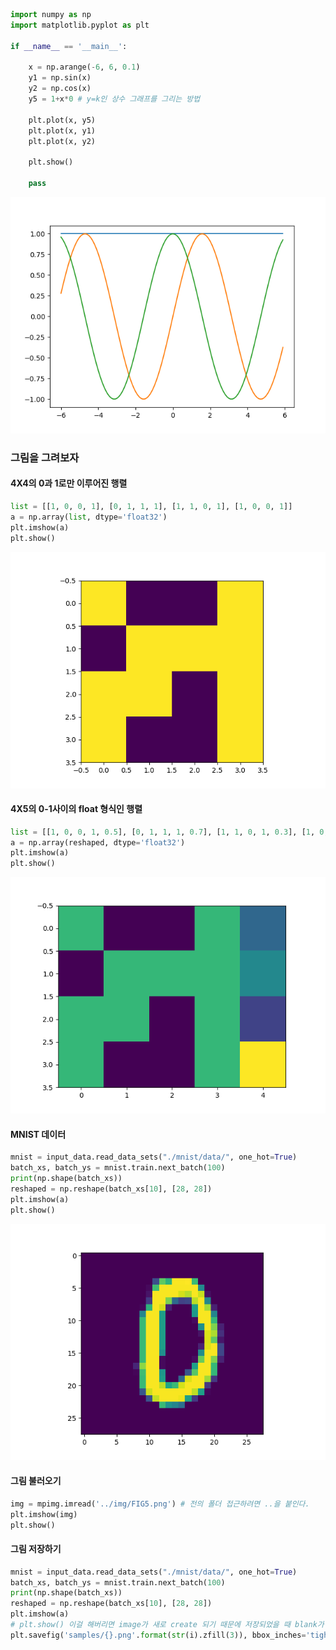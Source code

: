 

```python
import numpy as np
import matplotlib.pyplot as plt

if __name__ == '__main__':
    
    x = np.arange(-6, 6, 0.1)
    y1 = np.sin(x)
    y2 = np.cos(x)
    y5 = 1+x*0 # y=k인 상수 그래프를 그리는 방법
 
    plt.plot(x, y5)  
    plt.plot(x, y1)
    plt.plot(x, y2)
    
    plt.show()
    
    pass
```

![img](https://github.com/jis1218/Python-matplotlib-prac/blob/master/img/FIG.png)

### 그림을 그려보자
#### 4X4의 0과 1로만 이루어진 행렬
```python
list = [[1, 0, 0, 1], [0, 1, 1, 1], [1, 1, 0, 1], [1, 0, 0, 1]]
a = np.array(list, dtype='float32')
plt.imshow(a)
plt.show()
```
![img](https://github.com/jis1218/Python-matplotlib-prac/blob/master/img/FIG2.png)

#### 4X5의 0-1사이의 float 형식인 행렬
```python
list = [[1, 0, 0, 1, 0.5], [0, 1, 1, 1, 0.7], [1, 1, 0, 1, 0.3], [1, 0, 0, 1, 1.5]]
a = np.array(reshaped, dtype='float32')
plt.imshow(a)
plt.show()
```
![img](https://github.com/jis1218/Python-matplotlib-prac/blob/master/img/FIG3.png)

#### MNIST 데이터
```python
mnist = input_data.read_data_sets("./mnist/data/", one_hot=True)
batch_xs, batch_ys = mnist.train.next_batch(100)
print(np.shape(batch_xs))
reshaped = np.reshape(batch_xs[10], [28, 28])
plt.imshow(a)
plt.show()
```
![img](https://github.com/jis1218/Python-matplotlib-prac/blob/master/img/FIG4.png)

#### 그림 불러오기
```python
img = mpimg.imread('../img/FIG5.png') # 전의 폴더 접근하려면 ..을 붙인다. 
plt.imshow(img)
plt.show()
```

#### 그림 저장하기
```python
mnist = input_data.read_data_sets("./mnist/data/", one_hot=True)
batch_xs, batch_ys = mnist.train.next_batch(100)
print(np.shape(batch_xs))
reshaped = np.reshape(batch_xs[10], [28, 28])
plt.imshow(a)
# plt.show() 이걸 해버리면 image가 새로 create 되기 때문에 저장되었을 때 blank가 저장된다.
plt.savefig('samples/{}.png'.format(str(i).zfill(3)), bbox_inches='tight')
```